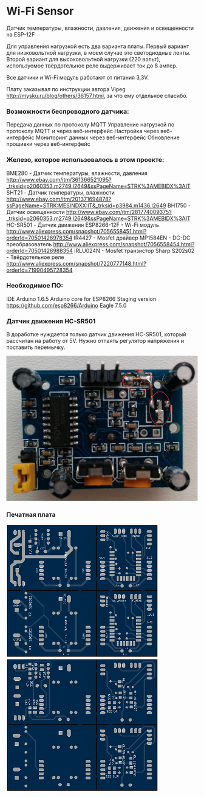 # Wi-Fi Sensor

Датчик температуры, влажности, давления, движения и освещенности на ESP-12F

Для управления нагрузкой есть два варианта платы. Первый вариант для низковольтной нагрузки, в моем случае это светодиодные ленты. Второй вариант для высоковольтной нагрузки (220 вольт), используемое твёрдотельное реле выдерживает ток до 8 ампер.

Все датчики и Wi-Fi модуль работают от питания 3,3V.

Плату заказывал по инструкции автора Vipeg http://mysku.ru/blog/others/36157.html, за что ему отдельное спасибо.


### Возможности беспроводного датчика:

Передача данных по протоколу MQTT
Управление нагрузкой по протоколу MQTT и через веб-интерфейс
Настройка через веб-интерфейс
Мониторинг данных через веб-интерфейс
Обновление прошивки через веб-интерфейс


### Железо, которое использовалось в этом проекте:

BME280 - Датчик температуры, влажности, давления  http://www.ebay.com/itm/361366521095?_trksid=p2060353.m2749.l2649&ssPageName=STRK%3AMEBIDX%3AIT
SHT21 - Датчик температуры, влажности  http://www.ebay.com/itm/201371694878?ssPageName=STRK:MESINDXX:IT&_trksid=p3984.m1436.l2649
BH1750 - Датчик освещенности  http://www.ebay.com/itm/281774009375?_trksid=p2060353.m2749.l2649&ssPageName=STRK%3AMEBIDX%3AIT
HC-SR501 - Датчик движения
ESP8266-12F - Wi-Fi модуль  http://www.aliexpress.com/snapshot/7056558451.html?orderId=70501426978354
IR4427 - Mosfet драйвер
MP1584EN - DC-DC преобразователь  http://www.aliexpress.com/snapshot/7056558454.html?orderId=70501426988354
IRLU024N - Mosfet транзистор
Sharp S202s02 - Твёрдотельное реле  http://www.aliexpress.com/snapshot/7220777148.html?orderId=71990495728354


### Необходимое ПО:

IDE Arduino 1.6.5
Arduino core for ESP8266 Staging version  https://github.com/esp8266/Arduino
Eagle 7.5.0


### Датчик движения HC-SR501
В доработке нуждается только датчик движения HC-SR501, который рассчитан на работу от 5V. Нужно отпаять регулятор напряжения и поставить перемычку.

   [![Фото доработки HC-SR501](/screenshots/HC-SR501.jpg)](/screenshots/HC-SR501.jpg)


### Печатная плата

   [![Top](/screenshots/thumbs/PCB_top_th.png)](/screenshots/PCB_top.png)
   [![Bottom](/screenshots/thumbs/PCB_bottom_th.png)](/screenshots/PCB_bottom.png)

